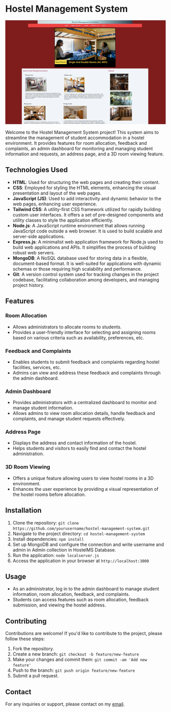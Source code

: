 # Hostel Management System

![ ](./public/pics/Screenshot.png)

Welcome to the Hostel Management System project! This system aims to streamline the management of student accommodation in a hostel environment. It provides features for room allocation, feedback and complaints, an admin dashboard for monitoring and managing student information and requests, an address page, and a 3D room viewing feature.

## Technologies Used

- **HTML**: Used for structuring the web pages and creating their content.
- **CSS**: Employed for styling the HTML elements, enhancing the visual presentation and layout of the web pages.
- **JavaScript (JS)**: Used to add interactivity and dynamic behavior to the web pages, enhancing user experience.
- **Tailwind CSS**: A utility-first CSS framework utilized for rapidly building custom user interfaces. It offers a set of pre-designed components and utility classes to style the application efficiently.
- **Node.js**: A JavaScript runtime environment that allows running JavaScript code outside a web browser. It is used to build scalable and server-side applications.
- **Express.js**: A minimalist web application framework for Node.js used to build web applications and APIs. It simplifies the process of building robust web servers.
- **MongoDB**: A NoSQL database used for storing data in a flexible, document-based format. It is well-suited for applications with dynamic schemas or those requiring high scalability and performance.
- **Git**: A version control system used for tracking changes in the project codebase, facilitating collaboration among developers, and managing project history.

## Features

### Room Allocation
- Allows administrators to allocate rooms to students.
- Provides a user-friendly interface for selecting and assigning rooms based on various criteria such as availability, preferences, etc.

### Feedback and Complaints
- Enables students to submit feedback and complaints regarding hostel facilities, services, etc.
- Admins can view and address these feedback and complaints through the admin dashboard.

### Admin Dashboard
- Provides administrators with a centralized dashboard to monitor and manage student information.
- Allows admins to view room allocation details, handle feedback and complaints, and manage student requests effectively.

### Address Page
- Displays the address and contact information of the hostel.
- Helps students and visitors to easily find and contact the hostel administration.

### 3D Room Viewing
- Offers a unique feature allowing users to view hostel rooms in a 3D environment.
- Enhances the user experience by providing a visual representation of the hostel rooms before allocation.

## Installation

1. Clone the repository: `git clone https://github.com/yourusername/hostel-management-system.git`
2. Navigate to the project directory: `cd hostel-management-system`
3. Install dependencies: `npm install`
4. Set up MongoDB and configure the connection and write username and admin in Admin collection in HostelMS Database.
5. Run the application: `node localserver.js`
6. Access the application in your browser at `http://localhost:3000`

## Usage

- As an administrator, log in to the admin dashboard to manage student information, room allocation, feedback, and complaints.
- Students can access features such as room allocation, feedback submission, and viewing the hostel address.

## Contributing

Contributions are welcome! If you'd like to contribute to the project, please follow these steps:
1. Fork the repository.
2. Create a new branch: `git checkout -b feature/new-feature`
3. Make your changes and commit them: `git commit -am 'Add new feature'`
4. Push to the branch: `git push origin feature/new-feature`
5. Submit a pull request.


## Contact

For any inquiries or support, please contact on my [email](https://mail.google.com/mail/u/0/#inbox?compose=CllgCJqXxQcxJzrwHJmmfJmbGpBrsQbJKsVBmZVszWBnBqBHkpZhjlqtkMhfkfvdQjZGXlnWztL).


